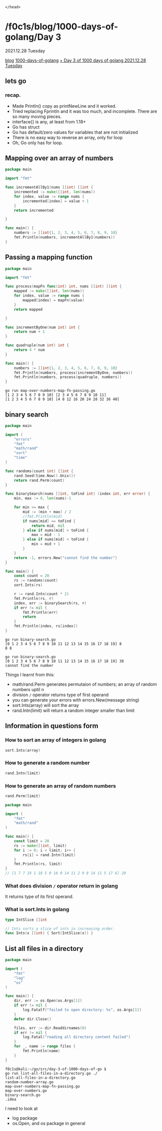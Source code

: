 <html lang="en">
    <head>
    <meta charset="UTF-8">
    <title>blog.f0c1s.com/1000-days-of-golang/day 3</title>
    <script src="../../setup.js" async></script>
    <link rel="stylesheet" href="../../index.css" />
    <link rel="stylesheet" href="../../highlight/styles/monokai.min.css"/>
    <script src="../../highlight/highlight.min.js"></script>

    </head>

<body onload="setup()">
<h1>/f0c1s/blog/1000-days-of-golang/Day 3</h1>

2021.12.28 Tuesday

<p>
    <a href="../../index.html">blog</a>
    <a href="../../1000-days-of-golang/1000-days-of-golang.html">1000-days-of-golang</a>
    <a href="../../1000-days-of-golang/day-3-2021.12.28/day-3-2021.12.28.html">+ Day 3 of 1000 days of golang 2021.12.28 Tuesday</a>
</p>

## lets go

### recap.

- Made Println() copy as printNewLine and it worked.
- Tried replacing Fprintln and it was too much, and incomplete. There are so many moving pieces.
- interface{} is any, at least from 1.18+
- Go has struct
- Go has default/zero values for variables that are not initialized
- There is no easy way to reverse an array, only for loop
- Oh, Go only has for loop.

## Mapping over an array of numbers

```go
package main

import "fmt"

func incrementAllBy1(nums []int) []int {
	incremented := make([]int, len(nums))
	for index, value := range nums {
		incremented[index] = value + 1
	}
	return incremented

}

func main() {
	numbers := []int{1, 2, 3, 4, 5, 6, 7, 8, 9, 10}
	fmt.Println(numbers, incrementAllBy1(numbers))
}

```

## Passing a mapping function

```go
package main

import "fmt"

func process(mapFn func(int) int, nums []int) []int {
	mapped := make([]int, len(nums))
	for index, value := range nums {
		mapped[index] = mapFn(value)
	}
	return mapped

}

func incrementByOne(num int) int {
	return num + 1
}

func quadruple(num int) int {
	return 4 * num
}

func main() {
	numbers := []int{1, 2, 3, 4, 5, 6, 7, 8, 9, 10}
	fmt.Println(numbers, process(incrementByOne, numbers))
	fmt.Println(numbers, process(quadruple, numbers))
}

```

```shell
go run map-over-numbers-map-fn-passing.go 
[1 2 3 4 5 6 7 8 9 10] [2 3 4 5 6 7 8 9 10 11]
[1 2 3 4 5 6 7 8 9 10] [4 8 12 16 20 24 28 32 36 40]

```

## binary search

```go
package main

import (
	"errors"
	"fmt"
	"math/rand"
	"sort"
	"time"
)

func randoms(count int) []int {
	rand.Seed(time.Now().Unix())
	return rand.Perm(count)
}

func binarySearch(nums []int, toFind int) (index int, err error) {
	min, max := 0, len(nums)-1

	for min <= max {
		mid := (min + max) / 2
		//fmt.Println(mid)
		if nums[mid] == toFind {
			return mid, nil
		} else if nums[mid] > toFind {
			max = mid - 1
		} else if nums[mid] < toFind {
			min = mid + 1
		}
	}
	return -1, errors.New("cannot find the number")
}

func main() {
	const count = 20
	rs := randoms(count)
	sort.Ints(rs)

	r := rand.Intn(count * 2)
	fmt.Println(rs, r)
	index, err := binarySearch(rs, r)
	if err != nil {
		fmt.Println(err)
		return
	}
	fmt.Println(index, rs[index])
}


```

```shell
go run binary-search.go
[0 1 2 3 4 5 6 7 8 9 10 11 12 13 14 15 16 17 18 19] 8
8 8

go run binary-search.go
[0 1 2 3 4 5 6 7 8 9 10 11 12 13 14 15 16 17 18 19] 38
cannot find the number

```

Things I learnt from this:

- math/rand.Perm generates permutaion of numbers; an array of random numbers uptil n
- division `/` operator returns type of first operand
- you can generate your errors with errors.New(message string)
- sort.Ints(array) will sort the array
- rand.Intn(limit) will return a random integer smaller than limit

## Information in questions form

### How to sort an array of integers in golang

```go
sort.Ints(array)
```

### How to generate a random number

```go
rand.Intn(limit)
```

### How to generate an array of random numbers

```go
rand.Perm(limit)
```

```go
package main

import (
	"fmt"
	"math/rand"
)

func main() {
	const limit = 20
	rs := make([]int, limit)
	for i := 0; i < limit; i++ {
		rs[i] = rand.Intn(limit)
	}
	fmt.Println(rs, limit)
}
// [1 7 7 19 1 18 5 0 16 0 14 11 2 9 8 14 11 5 17 6] 20

```

### What does division `/` operator return in golang

It returns type of its first operand.

### What is sort.Ints in golang

```go
type IntSlice []int

// Ints sorts a slice of ints in increasing order.
func Ints(x []int) { Sort(IntSlice(x)) }
```

## List all files in a directory

```go
package main

import (
	"fmt"
	"log"
	"os"
)

func main() {
	dir, err := os.Open(os.Args[1])
	if err != nil {
		log.Fatalf("failed to open directory: %s", os.Args[1])
	}
	defer dir.Close()

	files, err := dir.Readdirnames(0)
	if err != nil {
		log.Fatal("reading all directory content failed")
	}
	for _, name := range files {
		fmt.Println(name)
	}
}

```

```shell
f0c1s@kali:~/go/src/day-3-of-1000-days-of-go $
go run list-all-files-in-a-directory.go ./
list-all-files-in-a-directory.go
random-number-array.go
map-over-numbers-map-fn-passing.go
map-over-numbers.go
binary-search.go
.idea

```

I need to look at

- log package
- os.Open, and os package in general

